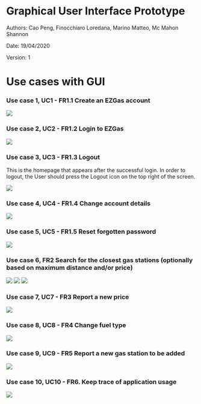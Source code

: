 # Graphical User Interface Prototype  

Authors: Cao Peng, Finocchiaro Loredana, Marino Matteo, Mc Mahon Shannon

Date: 19/04/2020

Version: 1

# Use cases with GUI

### Use case 1, UC1 - FR1.1 Create an EZGas account
![](./GUI/NewAccount.jpg)

### Use case 2, UC2 - FR1.2 Login to EZGas
![](./GUI/Login.jpg)

### Use case 3, UC3 - FR1.3 Logout
This is the homepage that appears after the successful login.
In order to logout, the User should press the Logout icon on the top right of the screen.

![](./GUI/Home.jpg)

### Use case 4, UC4 - FR1.4 Change account details
![](./GUI/Account.jpg)

### Use case 5, UC5 - FR1.5 Reset forgotten password
![](./GUI/ResetPass.jpg)

### Use case 6, FR2 Search for the closest gas stations (optionally based on maximum distance and/or price)
![](./GUI/FR2_search.jpg)
![](./GUI/FR2_map.jpg)
![](./GUI/FR2_list.jpg)

### Use case 7, UC7 - FR3 Report a new price
![](./GUI/FR3.jpg)

### Use case 8, UC8 - FR4 Change fuel type
![](./GUI/FR4.jpg)

### Use case 9, UC9 - FR5 Report a new gas station to be added
![](./GUI/FR5.jpg)

### Use case 10, UC10 - FR6. Keep trace of application usage
![](./GUI/Admin.jpg)
